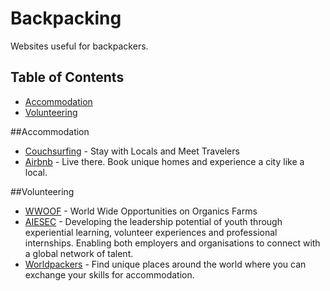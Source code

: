 # Backpacking
Websites useful for backpackers.

Table of Contents
-----------------

* [Accommodation](#accommodation)
* [Volunteering](#volunteering)

##Accommodation
* [Couchsurfing](https://www.couchsurfing.com/) - Stay with Locals and Meet Travelers
* [Airbnb](https://www.airbnb.com) - Live there. Book unique homes and experience a city like a local.

##Volunteering
* [WWOOF](http://wwoof.net/) - World Wide Opportunities on Organics Farms
* [AIESEC](http://aiesec.org/) - Developing the leadership potential of youth through experiential learning, volunteer experiences and professional internships. Enabling both employers and organisations
to connect with a global network of talent.
* [Worldpackers](https://www.worldpackers.com/) - Find unique places around the world where you can exchange your skills for accommodation.
